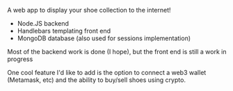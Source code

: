 A web app to display your shoe collection to the internet! 

- Node.JS backend
- Handlebars templating front end
- MongoDB database (also used for sessions implementation)

Most of the backend work is done (I hope), but the front end is still a work in progress

One cool feature I'd like to add is the option to connect a web3 wallet (Metamask, etc) and the ability to buy/sell shoes using crypto.
